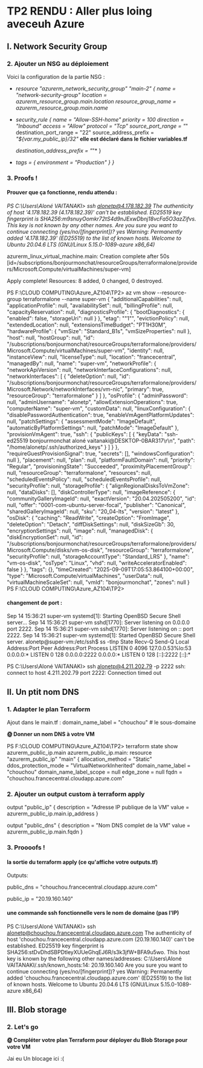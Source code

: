 # TP2 RENDU : Aller plus loing aveceuh Azure

## I. Network Security Group

### 2. Ajouter un NSG au déploiement

Voici la configuration de la partie NSG :

- *resource "azurerm_network_security_group" "main-2" {
  name                = "network-security-group"
  location            = azurerm_resource_group.main.location
  resource_group_name = azurerm_resource_group.main.name*

 - *security_rule {
    name                       = "Allow-SSH-home"
    priority                   = 100
    direction                  = "Inbound"
    access                     = "Allow"
    protocol                   = "Tcp"
    source_port_range          = "*"
    destination_port_range     = "22"
    source_address_prefix      = *"${var.my_public_ip}/32"* **elle est déclaré dans le fichier variables.tf** 

    *destination_address_prefix = "*"*
  }

 - *tags = {
    environment = "Production"
  }
}* 
### 3. Proofs !

#### Prouver que ça fonctionne, rendu attendu :

*PS C:\Users\Aloné VAITANAKI> ssh alonetp@4.178.182.39
The authenticity of host '4.178.182.39 (4.178.182.39)' can't be established.
ED25519 key fingerprint is SHA256:m9snuyOomkr72tS4d9nJExwDbnj18vcFa5O3azZifvs.
This key is not known by any other names.
Are you sure you want to continue connecting (yes/no/[fingerprint])? yes
Warning: Permanently added '4.178.182.39' (ED25519) to the list of known hosts.
Welcome to Ubuntu 20.04.6 LTS (GNU/Linux 5.15.0-1089-azure x86_64)*






azurerm_linux_virtual_machine.main: Creation complete after 50s [id=/subscriptions/bonjourmonchat/resourceGroups/terraformalone/providers/Microsoft.Compute/virtualMachines/super-vm]

Apply complete! Resources: 8 added, 0 changed, 0 destroyed.


PS F:\CLOUD COMPUTING\Azure_AZ104\TP2> az vm show --resource-group terraformalone --name super-vm
{
  "additionalCapabilities": null,
  "applicationProfile": null,
  "availabilitySet": null,
  "billingProfile": null,
  "capacityReservation": null,
  "diagnosticsProfile": {
    "bootDiagnostics": {
      "enabled": false,
      "storageUri": null
    }
  },
  "etag": "\"1\"",
  "evictionPolicy": null,
  "extendedLocation": null,
  "extensionsTimeBudget": "PT1H30M",
  "hardwareProfile": {
    "vmSize": "Standard_B1s",
    "vmSizeProperties": null
  },
  "host": null,
  "hostGroup": null,
  "id": "/subscriptions/bonjourmonchat/resourceGroups/terraformalone/providers/Microsoft.Compute/virtualMachines/super-vm",
  "identity": null,
  "instanceView": null,
  "licenseType": null,
  "location": "francecentral",
  "managedBy": null,
  "name": "super-vm",
  "networkProfile": {
    "networkApiVersion": null,
    "networkInterfaceConfigurations": null,
    "networkInterfaces": [
      {
        "deleteOption": null,
        "id": "/subscriptions/bonjourmonchat/resourceGroups/terraformalone/providers/Microsoft.Network/networkInterfaces/vm-nic",
        "primary": true,
        "resourceGroup": "terraformalone"
      }
    ]
  },
  "osProfile": {
    "adminPassword": null,
    "adminUsername": "alonetp",
    "allowExtensionOperations": true,
    "computerName": "super-vm",
    "customData": null,
    "linuxConfiguration": {
      "disablePasswordAuthentication": true,
      "enableVmAgentPlatformUpdates": null,
      "patchSettings": {
        "assessmentMode": "ImageDefault",
        "automaticByPlatformSettings": null,
        "patchMode": "ImageDefault"
      },
      "provisionVmAgent": true,
      "ssh": {
        "publicKeys": [
          {
            "keyData": "ssh-ed25519 bonjourmonchat aloné vaitanaki@DESKTOP-0BAR317\r\n",
            "path": "/home/alonetp/.ssh/authorized_keys"
          }
        ]
      }
    },
    "requireGuestProvisionSignal": true,
    "secrets": [],
    "windowsConfiguration": null
  },
  "placement": null,
  "plan": null,
  "platformFaultDomain": null,
  "priority": "Regular",
  "provisioningState": "Succeeded",
  "proximityPlacementGroup": null,
  "resourceGroup": "terraformalone",
  "resources": null,
  "scheduledEventsPolicy": null,
  "scheduledEventsProfile": null,
  "securityProfile": null,
  "storageProfile": {
    "alignRegionalDisksToVmZone": null,
    "dataDisks": [],
    "diskControllerType": null,
    "imageReference": {
      "communityGalleryImageId": null,
      "exactVersion": "20.04.202505200",
      "id": null,
      "offer": "0001-com-ubuntu-server-focal",
      "publisher": "Canonical",
      "sharedGalleryImageId": null,
      "sku": "20_04-lts",
      "version": "latest"
    },
    "osDisk": {
      "caching": "ReadWrite",
      "createOption": "FromImage",
      "deleteOption": "Detach",
      "diffDiskSettings": null,
      "diskSizeGb": 30,
      "encryptionSettings": null,
      "image": null,
      "managedDisk": {
        "diskEncryptionSet": null,
        "id": "/subscriptions/bonjourmonchat/resourceGroups/terraformalone/providers/Microsoft.Compute/disks/vm-os-disk",
        "resourceGroup": "terraformalone",
        "securityProfile": null,
        "storageAccountType": "Standard_LRS"
      },
      "name": "vm-os-disk",
      "osType": "Linux",
      "vhd": null,
      "writeAcceleratorEnabled": false
    }
  },
  "tags": {},
  "timeCreated": "2025-09-09T17:05:53.864100+00:00",
  "type": "Microsoft.Compute/virtualMachines",
  "userData": null,
  "virtualMachineScaleSet": null,
  "vmId": "bonjourmonchat",
  "zones": null
}
PS F:\CLOUD COMPUTING\Azure_AZ104\TP2> 


#### changement de port :

Sep 14 15:36:21 super-vm systemd[1]: Starting OpenBSD Secure Shell server...
Sep 14 15:36:21 super-vm sshd[1770]: Server listening on 0.0.0.0 port 2222.
Sep 14 15:36:21 super-vm sshd[1770]: Server listening on :: port 2222.
Sep 14 15:36:21 super-vm systemd[1]: Started OpenBSD Secure Shell server.
alonetp@super-vm:/etc/ssh$ ss -tlnp
State         Recv-Q        Send-Q               Local Address:Port               Peer Address:Port       Process
LISTEN        0             4096                 127.0.0.53%lo:53                      0.0.0.0:*
LISTEN        0             128                        0.0.0.0:2222                    0.0.0.0:*
LISTEN        0             128                           [::]:2222                       [::]:*


PS C:\Users\Aloné VAITANAKI> ssh alonetp@4.211.202.79 -p 2222
ssh: connect to host 4.211.202.79 port 2222: Connection timed out

## II. Un ptit nom DNS

### 1. Adapter le plan Terraform

Ajout dans le main.tf :   domain_name_label = "chouchou"  # le sous-domaine

**🌞 Donner un nom DNS à votre VM**

PS F:\CLOUD COMPUTING\Azure_AZ104\TP2> terraform state show azurerm_public_ip.main
azurerm_public_ip.main:
resource "azurerm_public_ip" "main" {
    allocation_method       = "Static"
    ddos_protection_mode    = "VirtualNetworkInherited"
    domain_name_label       = "chouchou"
    domain_name_label_scope = null
    edge_zone               = null
    fqdn                    = "chouchou.francecentral.cloudapp.azure.com"


### 2. Ajouter un output custom à terraform apply


output "public_ip" {
  description = "Adresse IP publique de la VM"
  value       = azurerm_public_ip.main.ip_address
}

output "public_dns" {
  description = "Nom DNS complet de la VM"
  value       = azurerm_public_ip.main.fqdn
}

### 3. Proooofs !

#### la sortie du terraform apply (ce qu'affiche votre outputs.tf)

Outputs:

public_dns = "chouchou.francecentral.cloudapp.azure.com"

public_ip = "20.19.160.140"

#### une commande ssh fonctionnelle vers le nom de domaine (pas l'IP)

PS C:\Users\Aloné VAITANAKI> ssh alonetp@chouchou.francecentral.cloudapp.azure.com
The authenticity of host 'chouchou.francecentral.cloudapp.azure.com (20.19.160.140)' can't be established.
ED25519 key fingerprint is SHA256:stDvDhdSBPDtleyXUUeGhqEJ6R/s3k3jfW+BFA9u5wo.
This host key is known by the following other names/addresses:
    C:\Users\Aloné VAITANAKI/.ssh/known_hosts:14: 20.19.160.140
Are you sure you want to continue connecting (yes/no/[fingerprint])? yes
Warning: Permanently added 'chouchou.francecentral.cloudapp.azure.com' (ED25519) to the list of known hosts.
Welcome to Ubuntu 20.04.6 LTS (GNU/Linux 5.15.0-1089-azure x86_64)

## III. Blob storage




### 2. Let's go

**🌞 Compléter votre plan Terraform pour déployer du Blob Storage pour votre VM**


Jai eu Un blocage ici :(